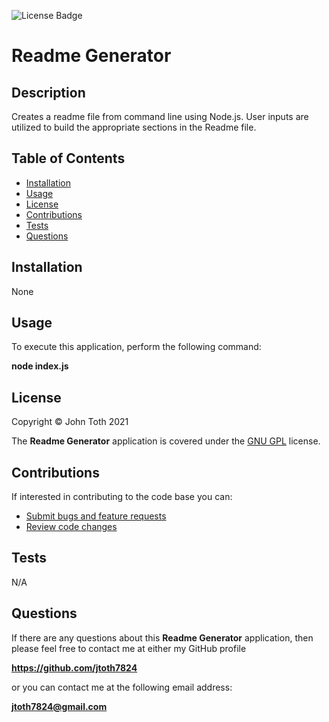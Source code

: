 ![License Badge](https://img.shields.io/badge/license-GPL-blue)

# Readme Generator

## Description

Creates a readme file from command line using Node.js.  User inputs are utilized to build the appropriate sections in the Readme file.

## Table of Contents

* [Installation](#installation)
* [Usage](#usage)
* [License](#license)
* [Contributions](#contributions)
* [Tests](#tests)
* [Questions](#questions)


## Installation
None

## Usage
To execute this application, perform the following command:

**node index.js**

## License
Copyright &copy; John Toth 2021

The **Readme Generator** application is covered under the [GNU GPL](https://www.gnu.org/licenses/gpl-3.0.en.html) license.

## Contributions
If interested in contributing to the code base you can:

* [Submit bugs and feature requests](https://github.com/jtoth7824/readmeGenerator/issues)
* [Review code changes](https://github.com/jtoth7824/readmeGenerator/pulls)

## Tests
N/A

## Questions
If there are any questions about this **Readme Generator** application, then please feel
 free to contact me at either my GitHub profile

**https://github.com/jtoth7824**

or you can contact me at the following email address:

**jtoth7824@gmail.com**

